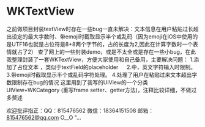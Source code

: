 # WKTextView
之前做项目封装textView时存在一些bug一直未解决：文本信息在用户粘贴过长超出设定的最大字数时、带emoji时截取显示半个或乱码（因为emoji在iOS中使用的是UTF16也就是占位符是8+8两个字节的，占的长度为2,因此在计算字数时一个表情就占了2）
查了网上的一些封装demo，或是不太全或是存在一些小bug，在此我整理封装了一套WKTextView，方便大家使用和自己备用，主要解决问题：
1.添加了占位文本 ，类似于textField的placeholder 　
2.中，英文字符输入时限制。
3.带emoji时截取显示半个或乱码字符处理。
4.处理了用户在粘贴过来文本超出字数限制存在bug的情况
这里用到了我写的UIView的一个分类UIView+WKCategory (重写frame setter、getter方法)，注释比较详细，不做过多赘述

欢迎批评指正：QQ：815476562 微信：18364151508 邮箱：815476562@qq.com
O__O "…
